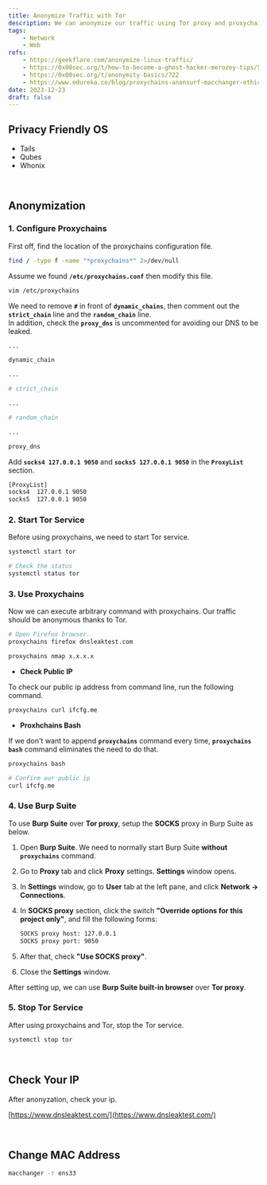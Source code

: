 ```yaml
---
title: Anonymize Traffic with Tor
description: We can anonymize our traffic using Tor proxy and proxychains. Please note that this method does not provide complete anonymity.
tags:
    - Network
    - Web
refs:
    - https://geekflare.com/anonymize-linux-traffic/
    - https://0x00sec.org/t/how-to-become-a-ghost-hacker-merozey-tips/591
    - https://0x00sec.org/t/anonymity-basics/722
    - https://www.edureka.co/blog/proxychains-anonsurf-macchanger-ethical-hacking/
date: 2023-12-23
draft: false
---
```


## Privacy Friendly OS

- Tails
- Qubes
- Whonix

<br />

## Anonymization

### 1. Configure Proxychains

First off, find the location of the proxychains configuration file.

```bash
find / -type f -name "*proxychains*" 2>/dev/null
```

Assume we found **`/etc/proxychains.conf`** then modify this file.

```bash
vim /etc/proxychains
```

We need to remove **`#`** in front of **`dynamic_chains`**, then comment out the **`strict_chain`** line and the **`random_chain`** line.  
In addition, check the **`proxy_dns`** is uncommented for avoiding our DNS to be leaked.

```bash
...

dynamic_chain

...

# strict_chain

...

# random_chain

...

proxy_dns
```

Add **`socks4 127.0.0.1 9050`** and **`socks5 127.0.0.1 9050`** in the **`ProxyList`** section. 

```bash
[ProxyList]
socks4  127.0.0.1 9050
socks5  127.0.0.1 9050
```

### 2. Start Tor Service

Before using proxychains, we need to start Tor service.

```bash
systemctl start tor

# Check the status
systemctl status tor
```

### 3. Use Proxychains

Now we can execute arbitrary command with proxychains. Our traffic should be anonymous thanks to Tor.

```bash
# Open Firefox browser.
proxychains firefox dnsleaktest.com

proxychains nmap x.x.x.x
```

- **Check Public IP**

To check our public ip address from command line, run the following command.

```bash
proxychains curl ifcfg.me
```

- **Proxhchains Bash**

If we don't want to append **`proxychains`** command every time, **`proxychains bash`** command eliminates the need to do that.

```bash
proxychains bash

# Confirm our public ip
curl ifcfg.me
```

### 4. Use Burp Suite

To use **Burp Suite** over **Tor proxy**, setup the **SOCKS** proxy in Burp Suite as below.

1. Open **Burp Suite**. We need to normally start Burp Suite **without `proxychains`** command.
2. Go to **Proxy** tab and click **Proxy** settings. **Settings** window opens.
3. In **Settings** window, go to **User** tab at the left pane, and click **Network → Connections**.
4. In **SOCKS proxy** section, click the switch **"Override options for this project only"**, and fill the following forms:

    ```sh
    SOCKS proxy host: 127.0.0.1
    SOCKS proxy port: 9050
    ```
5. After that, check **"Use SOCKS proxy"**.
6. Close the **Settings** window.

After setting up, we can use **Burp Suite built-in browser** over **Tor proxy**.

### 5. Stop Tor Service

After using proxychains and Tor, stop the Tor service.

```bash
systemctl stop tor
```

<br />

## Check Your IP

After anonyzation, check your ip.

[https://www.dnsleaktest.com/](https://www.dnsleaktest.com/)


<br />

## Change MAC Address

```bash
macchanger -r ens33
```